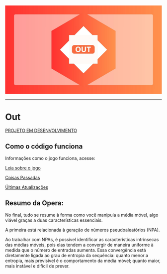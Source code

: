 ![](images/Logo/logo1.jpg "Out")

---

# Out
[PROJETO EM DESENVOLVIMENTO](https://github.com/oziieljuniior/Out/tree/main/python_project/Echoes)
## Como o código funciona
Informações como o jogo funciona, acesse:

[Leia sobre o jogo](https://github.com/oziieljuniior/Out/blob/main/notes/sobre_jogo.md)

[Coisas Passadas](https://github.com/oziieljuniior/Out/blob/main/notes/CoisasP.md)

[Últimas Atualizações](https://github.com/oziieljuniior/Out/blob/main/notes/update_27_07.md)

## Resumo da Opera:
No final, tudo se resume à forma como você manipula a média móvel, algo viável graças a duas características essenciais.  

A primeira está relacionada à geração de números pseudoaleatórios (NPA).  

Ao trabalhar com NPAs, é possível identificar as características intrínsecas das médias móveis, pois elas tendem a convergir de maneira uniforme à medida que o número de entradas aumenta. Essa convergência está diretamente ligada ao grau de entropia da sequência: quanto menor a entropia, mais previsível é o comportamento da média móvel; quanto maior, mais instável e difícil de prever.

